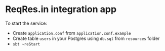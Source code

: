 # ReqRes.in integration app

To start the service:
* Create `application.conf` from `application.conf.example`
* Create table `users` in your Postgres using `db.sql` from `resources` folder
* `sbt ~reStart`

